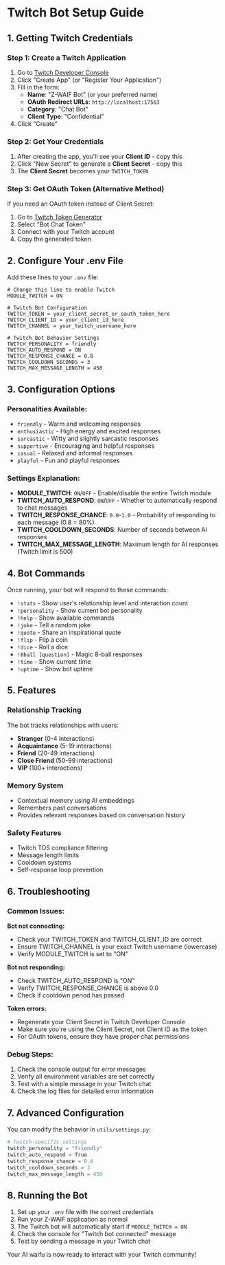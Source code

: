 # Twitch Bot Setup Guide

## 1. Getting Twitch Credentials

### Step 1: Create a Twitch Application
1. Go to [Twitch Developer Console](https://dev.twitch.tv/console/apps)
2. Click "Create App" (or "Register Your Application")
3. Fill in the form:
   - **Name**: "Z-WAIF Bot" (or your preferred name)
   - **OAuth Redirect URLs**: `http://localhost:17563`
   - **Category**: "Chat Bot"
   - **Client Type**: "Confidential"
4. Click "Create"

### Step 2: Get Your Credentials
1. After creating the app, you'll see your **Client ID** - copy this
2. Click "New Secret" to generate a **Client Secret** - copy this
3. The **Client Secret** becomes your `TWITCH_TOKEN`

### Step 3: Get OAuth Token (Alternative Method)
If you need an OAuth token instead of Client Secret:
1. Go to [Twitch Token Generator](https://twitchtokengenerator.com/)
2. Select "Bot Chat Token"
3. Connect with your Twitch account
4. Copy the generated token

## 2. Configure Your .env File

Add these lines to your `.env` file:

```env
# Change this line to enable Twitch
MODULE_TWITCH = ON

# Twitch Bot Configuration
TWITCH_TOKEN = your_client_secret_or_oauth_token_here
TWITCH_CLIENT_ID = your_client_id_here
TWITCH_CHANNEL = your_twitch_username_here

# Twitch Bot Behavior Settings
TWITCH_PERSONALITY = friendly
TWITCH_AUTO_RESPOND = ON
TWITCH_RESPONSE_CHANCE = 0.8
TWITCH_COOLDOWN_SECONDS = 3
TWITCH_MAX_MESSAGE_LENGTH = 450
```

## 3. Configuration Options

### Personalities Available:
- `friendly` - Warm and welcoming responses
- `enthusiastic` - High energy and excited responses  
- `sarcastic` - Witty and slightly sarcastic responses
- `supportive` - Encouraging and helpful responses
- `casual` - Relaxed and informal responses
- `playful` - Fun and playful responses

### Settings Explanation:
- **MODULE_TWITCH**: `ON`/`OFF` - Enable/disable the entire Twitch module
- **TWITCH_AUTO_RESPOND**: `ON`/`OFF` - Whether to automatically respond to chat messages
- **TWITCH_RESPONSE_CHANCE**: `0.0`-`1.0` - Probability of responding to each message (0.8 = 80%)
- **TWITCH_COOLDOWN_SECONDS**: Number of seconds between AI responses
- **TWITCH_MAX_MESSAGE_LENGTH**: Maximum length for AI responses (Twitch limit is 500)

## 4. Bot Commands

Once running, your bot will respond to these commands:

- `!stats` - Show user's relationship level and interaction count
- `!personality` - Show current bot personality
- `!help` - Show available commands
- `!joke` - Tell a random joke
- `!quote` - Share an inspirational quote
- `!flip` - Flip a coin
- `!dice` - Roll a dice
- `!8ball [question]` - Magic 8-ball responses
- `!time` - Show current time
- `!uptime` - Show bot uptime

## 5. Features

### Relationship Tracking
The bot tracks relationships with users:
- **Stranger** (0-4 interactions)
- **Acquaintance** (5-19 interactions) 
- **Friend** (20-49 interactions)
- **Close Friend** (50-99 interactions)
- **VIP** (100+ interactions)

### Memory System
- Contextual memory using AI embeddings
- Remembers past conversations
- Provides relevant responses based on conversation history

### Safety Features
- Twitch TOS compliance filtering
- Message length limits
- Cooldown systems
- Self-response loop prevention

## 6. Troubleshooting

### Common Issues:

**Bot not connecting:**
- Check your TWITCH_TOKEN and TWITCH_CLIENT_ID are correct
- Ensure TWITCH_CHANNEL is your exact Twitch username (lowercase)
- Verify MODULE_TWITCH is set to "ON"

**Bot not responding:**
- Check TWITCH_AUTO_RESPOND is "ON"
- Verify TWITCH_RESPONSE_CHANCE is above 0.0
- Check if cooldown period has passed

**Token errors:**
- Regenerate your Client Secret in Twitch Developer Console
- Make sure you're using the Client Secret, not Client ID as the token
- For OAuth tokens, ensure they have proper chat permissions

### Debug Steps:
1. Check the console output for error messages
2. Verify all environment variables are set correctly
3. Test with a simple message in your Twitch chat
4. Check the log files for detailed error information

## 7. Advanced Configuration

You can modify the behavior in `utils/settings.py`:

```python
# Twitch-specific settings
twitch_personality = "friendly"
twitch_auto_respond = True
twitch_response_chance = 0.8
twitch_cooldown_seconds = 3
twitch_max_message_length = 450
```

## 8. Running the Bot

1. Set up your `.env` file with the correct credentials
2. Run your Z-WAIF application as normal
3. The Twitch bot will automatically start if `MODULE_TWITCH = ON`
4. Check the console for "Twitch bot connected" message
5. Test by sending a message in your Twitch chat

Your AI waifu is now ready to interact with your Twitch community! 